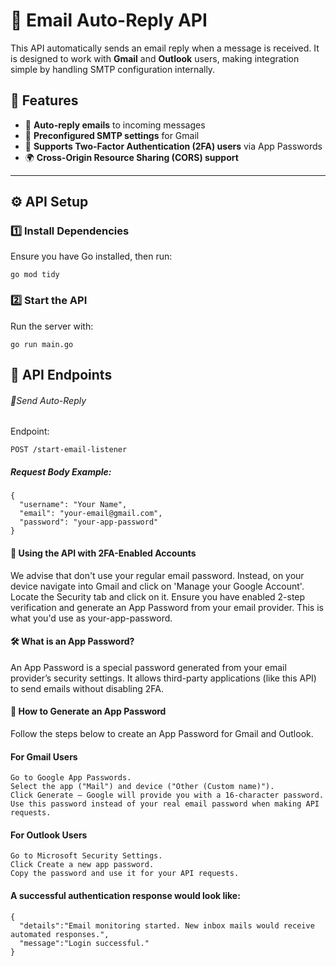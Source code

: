 # 📧 Email Auto-Reply API

This API automatically sends an email reply when a message is received. It is designed to work with **Gmail** and **Outlook** users, making integration simple by handling SMTP configuration internally.

## 🚀 Features

- 📩 **Auto-reply emails** to incoming messages
- 🔄 **Preconfigured SMTP settings** for Gmail
- 🔐 **Supports Two-Factor Authentication (2FA) users** via App Passwords
- 🌍 **Cross-Origin Resource Sharing (CORS) support**

---

## ⚙️ API Setup

### **1️⃣ Install Dependencies**

Ensure you have Go installed, then run:

```
go mod tidy
```

### **2️⃣ Start the API**

Run the server with:

```
go run main.go
```

## **🔗 API Endpoints**

###### 📨Send Auto-Reply

Endpoint:

```
POST /start-email-listener
```

##### Request Body Example:

```
{
  "username": "Your Name",
  "email": "your-email@gmail.com",
  "password": "your-app-password"
}
```

#### 🔐 Using the API with 2FA-Enabled Accounts

We advise that don't use your regular email password. Instead, on your device navigate into Gmail and click on 'Manage your Google Account'. Locate the Security tab and click on it. Ensure you have enabled 2-step verification and generate an App Password from your email provider. This is what you'd use as your-app-password.

#### 🛠️ What is an App Password?

An App Password is a special password generated from your email provider’s security settings. It allows third-party applications (like this API) to send emails without disabling 2FA.

#### 🔑 How to Generate an App Password

Follow the steps below to create an App Password for Gmail and Outlook.

#### For Gmail Users

```
Go to Google App Passwords.
Select the app ("Mail") and device ("Other (Custom name)").
Click Generate – Google will provide you with a 16-character password.
Use this password instead of your real email password when making API requests.
```

#### For Outlook Users

```
Go to Microsoft Security Settings.
Click Create a new app password.
Copy the password and use it for your API requests.
```

#### A successful authentication response would look like:

```
{
  "details":"Email monitoring started. New inbox mails would receive automated responses.",
  "message":"Login successful."
}
```
